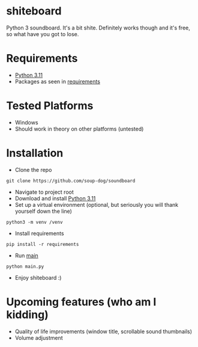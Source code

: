 # shiteboard
Python 3 soundboard. It's a bit shite. Definitely works though and it's free, so what have you got to lose.

# Requirements
- [Python 3.11](https://www.python.org/downloads/)
- Packages as seen in [requirements](requirements.txt)

# Tested Platforms
- Windows
- Should work in theory on other platforms (untested)

# Installation
- Clone the repo
```commandline
git clone https://github.com/soup-dog/soundboard
```
- Navigate to project root
- Download and install [Python 3.11](https://www.python.org/downloads/)
- Set up a virtual environment (optional, but seriously you will thank yourself down the line)
```commandline
python3 -m venv /venv
```
- Install requirements
```commandline
pip install -r requirements
```
- Run [main](main.py)
```commandline
python main.py
```
- Enjoy shiteboard :)

# Upcoming features (who am I kidding)
- Quality of life improvements (window title, scrollable sound thumbnails)
- Volume adjustment
